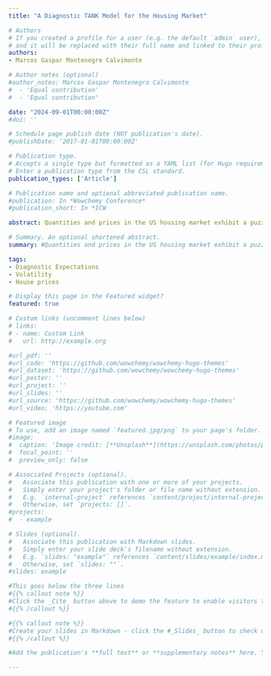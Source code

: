 ```yaml
---
title: "A Diagnostic TANK Model for the Housing Market"

# Authors
# If you created a profile for a user (e.g. the default `admin` user), write the username (folder name) here
# and it will be replaced with their full name and linked to their profile.
authors:
- Marcos Gaspar Montenegro Calvimonte

# Author notes (optional)
#author_notes: Marcos Gaspar Montenegro Calvimonte
#  - 'Equal contribution'
#  - 'Equal contribution'

date: "2024-09-01T00:00:00Z"
#doi: ''

# Schedule page publish date (NOT publication's date).
#publishDate: '2017-01-01T00:00:00Z'

# Publication type.
# Accepts a single type but formatted as a YAML list (for Hugo requirements).
# Enter a publication type from the CSL standard.
publication_types: ['Article']

# Publication name and optional abbreviated publication name.
#publication: In *Wowchemy Conference*
#publication_short: In *ICW

abstract: Quantities and prices in the US housing market exhibit a puzzling excess volatility. I argue that the expectations channel not only is relevant but also serves as a key factor in solving this puzzle. In this paper, I incorporate diagnostic expectations as an amplification mechanism in a TANK model featuring a housing and banking sector. I estimate the model using Sequential Monte Carlo methods. The results indicate that, contingent on whether agents' imperfect memory is driven by the immediate past or the last three years, the diagnostic model relies on less volatile shocks. Specifically, the size of the housing preference shock is found to be two thirds or less compared to rational expectations. This implies that diagnostic expectations is accounting for approximately at least a third of what Iacoviello and Neri (2010) describe as either “genuine shifts in tastes for housing, or a catchall for all the unmodeled disturbances that can affect housing demand” (p. 150). Moreover, if I shut down the expectations channel -i.e. when agents are rational- the model fails generate the excess volatility in house prices observed in the data.

# Summary. An optional shortened abstract.
summary: #Quantities and prices in the US housing market exhibit a puzzling excess volatility. I argue that the expectations channel not only is relevant but also serves as a key factor in solving this puzzle. In this paper, I incorporate diagnostic expectations as an amplification mechanism in a TANK model featuring a housing and banking sector. I estimate the model using Sequential Monte Carlo methods. The results indicate that, contingent on whether agents' imperfect memory is driven by the immediate past or the last three years, the diagnostic model relies on less volatile shocks. Specifically, the size of the housing preference shock is found to be two thirds or less compared to rational expectations. This implies that diagnostic expectations is accounting for approximately at least a third of what Iacoviello and Neri (2010) describe as either “genuine shifts in tastes for housing, or a catchall for all the unmodeled disturbances that can affect housing demand” (p. 150). Moreover, if I shut down the expectations channel -i.e. when agents are rational- the model fails generate the excess volatility in house prices observed in the data.

tags:
- Diagnostic Expectations
- Volatility
- House prices

# Display this page in the Featured widget?
featured: true

# Custom links (uncomment lines below)
# links:
# - name: Custom Link
#   url: http://example.org

#url_pdf: ''
#url_code: 'https://github.com/wowchemy/wowchemy-hugo-themes'
#url_dataset: 'https://github.com/wowchemy/wowchemy-hugo-themes'
#url_poster: ''
#url_project: ''
#url_slides: ''
#url_source: 'https://github.com/wowchemy/wowchemy-hugo-themes'
#url_video: 'https://youtube.com'

# Featured image
# To use, add an image named `featured.jpg/png` to your page's folder.
#image:
#  caption: 'Image credit: [**Unsplash**](https://unsplash.com/photos/pLCdAaMFLTE)'
#  focal_point: ''
#  preview_only: false

# Associated Projects (optional).
#   Associate this publication with one or more of your projects.
#   Simply enter your project's folder or file name without extension.
#   E.g. `internal-project` references `content/project/internal-project/index.md`.
#   Otherwise, set `projects: []`.
#projects:
#  - example

# Slides (optional).
#   Associate this publication with Markdown slides.
#   Simply enter your slide deck's filename without extension.
#   E.g. `slides: "example"` references `content/slides/example/index.md`.
#   Otherwise, set `slides: ""`.
#slides: example

#This goes below the three lines
#{{% callout note %}}
#Click the _Cite_ button above to demo the feature to enable visitors to import publication metadata into their reference management software.
#{{% /callout %}}

#{{% callout note %}}
#Create your slides in Markdown - click the #_Slides_ button to check out the example.
#{{% /callout %}}

#Add the publication's **full text** or **supplementary notes** here. You can use rich formatting such as including [code, math, and images](https://wowchemy.com/docs/content/writing-markdown-latex/).

---
```


